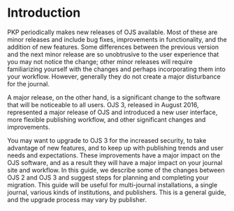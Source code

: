 # Introduction

PKP periodically makes new releases of OJS available. Most of these are minor releases and include bug fixes, improvements in functionality, and the addition of new features. Some differences between the previous version and the next minor release are so unobtrusive to the user experience that you may not notice the change; other minor releases will require familiarizing yourself with the changes and perhaps incorporating them into your workflow. However, generally they do not create a major disturbance for the journal.

A major release, on the other hand, is a significant change to the software that will be noticeable to all users. OJS 3, released in August 2016, represented a major release of OJS and introduced a new user interface, more flexible publishing workflow, and other significant changes and improvements. 

You may want to upgrade to OJS 3 for the increased security, to take advantage of new features, and to keep up with publishing trends and user needs and expectations. These improvements have a major impact on the OJS software, and as a result they will have a major impact on your journal site and workflow. In this guide, we describe some of the changes between OJS 2 and OJS 3 and suggest steps for planning and completing your migration. This guide will be useful for multi-journal installations, a single journal, various kinds of institutions, and publishers. This is a general guide, and the upgrade process may vary by publisher.
